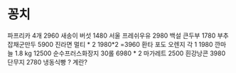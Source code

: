 # 꽁치
파프리카 4개 2960
새송이 버섯 1480
서울 프레쉬우유 2980
백설 큰두부 1780
부추잡채군만두 5900
진라면 멀티 * 2 1980*2 =3960
환타 포도 오렌지 각 1 1980
깐마늘 1.8 kg 12500
순수프러스화장지 30롤 6980 * 2
마가레트 2500
흰강낭콘 3980
단무지 2780
냉동식빵 ?
계란?
